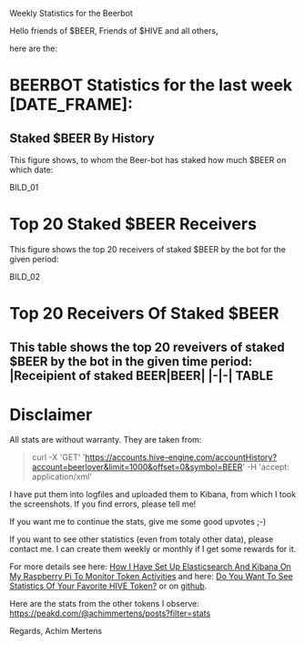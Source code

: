 Weekly Statistics for the Beerbot

Hello friends of $BEER, Friends of $HIVE and all others,

here are the:

# BEERBOT Statistics for the last week [DATE_FRAME]:

## Staked $BEER By History
This figure shows, to whom the Beer-bot has staked how much $BEER on which date:

BILD_01



# Top 20 Staked $BEER Receivers
This figure shows the top 20 receivers of staked $BEER by the bot for the given period:

BILD_02


# Top 20 Receivers Of Staked $BEER
This table shows the top 20 reveivers of staked $BEER by the bot in the given time period:
|Receipient of staked BEER|BEER|
|-|-|
TABLE
----
# Disclaimer

All stats are without warranty.
They are taken from:

> curl -X 'GET' 'https://accounts.hive-engine.com/accountHistory?account=beerlover&limit=1000&offset=0&symbol=BEER' -H 'accept: application/xml'

I have put them into logfiles and uploaded them to Kibana, from which I took the screenshots.
If you find errors, please tell me!

If you want me to continue the stats, give me some good upvotes ;-)

If you want to see other statistics (even from totaly other data), please contact me. I can create them weekly or monthly if I get some rewards for it.

For more details see here: [How I Have Set Up Elasticsearch And Kibana On My Raspberry Pi To Monitor Token Activities](https://peakd.com/hive-122315/@achimmertens/how-i-have-set-up-elasticsearch-and-kibana-on-my-raspberry-pi-to-monitor-beer-activities) and here: [Do You Want To See Statistics Of Your Favorite HIVE Token?](https://peakd.com/hive-167922/@achimmertens/do-you-want-to-see-statistics-of-your-favorite-hive-beer) or on [github](https://github.com/achimmertens/HiveTokenELK/tree/master).

Here are the stats from the other tokens I observe: https://peakd.com/@achimmertens/posts?filter=stats

Regards, Achim Mertens
